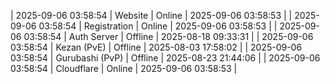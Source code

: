 | 2025-09-06 03:58:54 | Website | Online | 2025-09-06 03:58:53 |
| 2025-09-06 03:58:54 | Registration | Online | 2025-09-06 03:58:53 |
| 2025-09-06 03:58:54 | Auth Server | Offline | 2025-08-18 09:33:31 |
| 2025-09-06 03:58:54 | Kezan (PvE) | Offline | 2025-08-03 17:58:02 |
| 2025-09-06 03:58:54 | Gurubashi (PvP) | Offline | 2025-08-23 21:44:06 |
| 2025-09-06 03:58:54 | Cloudflare | Online | 2025-09-06 03:58:53 |
